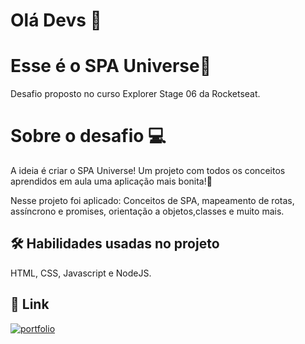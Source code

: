 # Olá Devs 👋

# Esse é o SPA Universe🌌
Desafio proposto no curso Explorer Stage 06 da Rocketseat.

# Sobre o desafio 💻
A ideia é criar o SPA Universe! Um projeto com todos os conceitos aprendidos em aula uma aplicação mais bonita!🚀

Nesse projeto foi aplicado: Conceitos de SPA, mapeamento de rotas, assíncrono e promises, orientação a objetos,classes e muito mais.


## 🛠 Habilidades usadas no projeto
HTML, CSS, Javascript e NodeJS.

## 🔗 Link
[![portfolio](https://img.shields.io/badge/my_portfolio-000?style=for-the-badge&logo=ko-fi&logoColor=white)](https://github.com/leandrodemello)